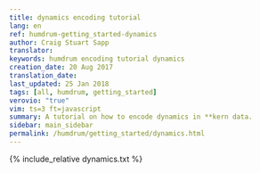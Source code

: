 ```yaml
---
title: dynamics encoding tutorial
lang: en
ref: humdrum-getting_started-dynamics
author: Craig Stuart Sapp
translator: 
keywords: humdrum encoding tutorial dynamics
creation_date: 20 Aug 2017
translation_date: 
last_updated: 25 Jan 2018
tags: [all, humdrum, getting_started]
verovio: "true"
vim: ts=3 ft=javascript
summary: A tutorial on how to encode dynamics in **kern data.
sidebar: main_sidebar
permalink: /humdrum/getting_started/dynamics.html
---
```


{% include_relative dynamics.txt %}

